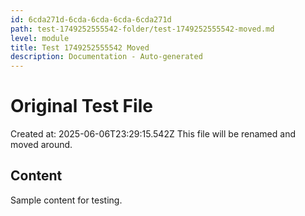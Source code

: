 ```yaml
---
id: 6cda271d-6cda-6cda-6cda-6cda271d
path: test-1749252555542-folder/test-1749252555542-moved.md
level: module
title: Test 1749252555542 Moved
description: Documentation - Auto-generated
---
```

# Original Test File

Created at: 2025-06-06T23:29:15.542Z
This file will be renamed and moved around.

## Content
Sample content for testing.